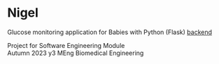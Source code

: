 # Nigel

Glucose monitoring application for Babies with Python (Flask) [backend](https://github.com/glucose-response/nigel_server) 

Project for Software Engineering Module  
Autumn 2023 y3 MEng Biomedical Engineering  
